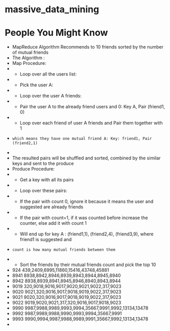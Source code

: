 # massive_data_mining
# People You Might Know

* MapReduce Algorithm Recommends to 10 friends sorted by the number of mutual friends
* The Algorithm :
* Map Procedure:
*   - Loop over all the users list:
*   - Pick the user A:
*   - Loop over the user A friends:
*   - Pair the user A to the already friend users and 0: Key A, Pair (friend1, 0)
*   - Loop over each friend of user A friends and Pair them together with 1
*     which means they have one mutual friend A: Key: friend1, Pair (friend2,1)
*
* The resulted pairs will be shuffled and sorted, combined by the similar keys and sent to the produce
* Produce Procedure:
*   - Get a key with all its pairs
*   - Loop over these pairs:
*   - If the pair with count 0, ignore it because it means the user and suggested are already friends
*   - If the pair with count=1, if it was counted before increase the counter, else add it with count 1
*   - Will end up for key A : (friend1,1), (friend2,4), (friend3,9), where friend1 is suggested and
*     count is how many mutual friends between them
*   - Sort the friends by their mutual friends count and pick the top 10
*    924	439,2409,6995,11860,15416,43748,45881
*    8941	8938,8942,8946,8939,8943,8944,8945,8940
*    8942	8938,8939,8941,8945,8946,8940,8943,8944
*    9019	320,9018,9016,9017,9020,9021,9022,317,9023
*    9020	9021,320,9016,9017,9018,9019,9022,317,9023
*    9021	9020,320,9016,9017,9018,9019,9022,317,9023
*    9022	9019,9020,9021,317,320,9016,9017,9018,9023
*    9990	9987,9988,9989,9993,9994,35667,9991,9992,13134,13478
*    9992	9987,9989,9988,9990,9993,9994,35667,9991
*    9993	9990,9994,9987,9988,9989,9991,35667,9992,13134,13478
* 
